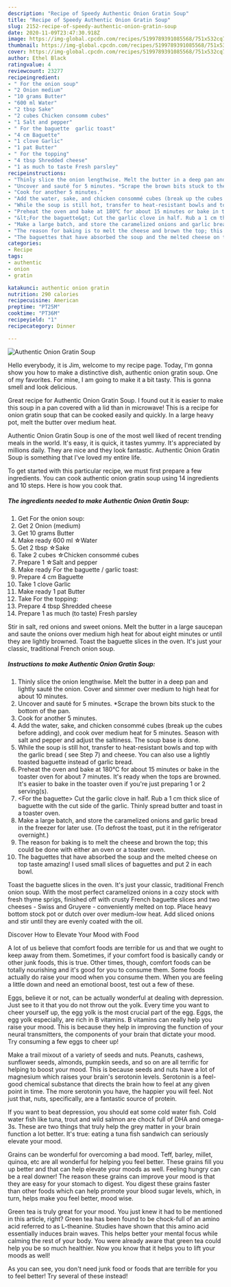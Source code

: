 ```yaml
---
description: "Recipe of Speedy Authentic Onion Gratin Soup"
title: "Recipe of Speedy Authentic Onion Gratin Soup"
slug: 2152-recipe-of-speedy-authentic-onion-gratin-soup
date: 2020-11-09T23:47:30.918Z
image: https://img-global.cpcdn.com/recipes/5199789391085568/751x532cq70/authentic-onion-gratin-soup-recipe-main-photo.jpg
thumbnail: https://img-global.cpcdn.com/recipes/5199789391085568/751x532cq70/authentic-onion-gratin-soup-recipe-main-photo.jpg
cover: https://img-global.cpcdn.com/recipes/5199789391085568/751x532cq70/authentic-onion-gratin-soup-recipe-main-photo.jpg
author: Ethel Black
ratingvalue: 4
reviewcount: 23277
recipeingredient:
- " For the onion soup"
- "2 Onion medium"
- "10 grams Butter"
- "600 ml Water"
- "2 tbsp Sake"
- "2 cubes Chicken consomm cubes"
- "1 Salt and pepper"
- " For the baguette  garlic toast"
- "4 cm Baguette"
- "1 clove Garlic"
- "1 pat Butter"
- " For the topping"
- "4 tbsp Shredded cheese"
- "1 as much to taste Fresh parsley"
recipeinstructions:
- "Thinly slice the onion lengthwise. Melt the butter in a deep pan and lightly sauté the onion. Cover and simmer over medium to high heat for about 10 minutes."
- "Uncover and sauté for 5 minutes. *Scrape the brown bits stuck to the bottom of the pan."
- "Cook for another 5 minutes."
- "Add the water, sake, and chicken consommé cubes (break up the cubes before adding), and cook over medium heat for 5 minutes. Season with salt and pepper and adjust the saltiness. The soup base is done."
- "While the soup is still hot, transfer to heat-resistant bowls and top with the garlic bread ( see Step 7) and cheese. You can also use a lightly toasted baguette instead of garlic bread."
- "Preheat the oven and bake at 180℃ for about 15 minutes or bake in the toaster oven for about 7 minutes. It&#39;s ready when the tops are browned. It&#39;s easier to bake in the toaster oven if you&#39;re just preparing 1 or 2 serving(s)."
- "&lt;For the baguette&gt; Cut the garlic clove in half. Rub a 1 cm thick slice of baguette with the cut side of the garlic. Thinly spread butter and toast in a toaster oven."
- "Make a large batch, and store the caramelized onions and garlic bread in the freezer for later use. (To defrost the toast, put it in the refrigerator overnight.)"
- "The reason for baking is to melt the cheese and brown the top; this could be done with either an oven or a toaster oven."
- "The baguettes that have absorbed the soup and the melted cheese on top taste amazing! I used small slices of baguettes and put 2 in each bowl."
categories:
- Recipe
tags:
- authentic
- onion
- gratin

katakunci: authentic onion gratin 
nutrition: 290 calories
recipecuisine: American
preptime: "PT25M"
cooktime: "PT36M"
recipeyield: "1"
recipecategory: Dinner

---
```



![Authentic Onion Gratin Soup](https://img-global.cpcdn.com/recipes/5199789391085568/751x532cq70/authentic-onion-gratin-soup-recipe-main-photo.jpg)

Hello everybody, it is Jim, welcome to my recipe page. Today, I'm gonna show you how to make a distinctive dish, authentic onion gratin soup. One of my favorites. For mine, I am going to make it a bit tasty. This is gonna smell and look delicious.

Great recipe for Authentic Onion Gratin Soup. I found out it is easier to make this soup in a pan covered with a lid than in microwave! This is a recipe for onion gratin soup that can be cooked easily and quickly. In a large heavy pot, melt the butter over medium heat.

Authentic Onion Gratin Soup is one of the most well liked of recent trending meals in the world. It's easy, it is quick, it tastes yummy. It's appreciated by millions daily. They are nice and they look fantastic. Authentic Onion Gratin Soup is something that I've loved my entire life.


To get started with this particular recipe, we must first prepare a few ingredients. You can cook authentic onion gratin soup using 14 ingredients and 10 steps. Here is how you cook that.

<!--inarticleads1-->

##### The ingredients needed to make Authentic Onion Gratin Soup:

1. Get  For the onion soup:
1. Get 2 Onion (medium)
1. Get 10 grams Butter
1. Make ready 600 ml ☆Water
1. Get 2 tbsp ☆Sake
1. Take 2 cubes ☆Chicken consommé cubes
1. Prepare 1 ☆Salt and pepper
1. Make ready  For the baguette / garlic toast:
1. Prepare 4 cm Baguette
1. Take 1 clove Garlic
1. Make ready 1 pat Butter
1. Take  For the topping:
1. Prepare 4 tbsp Shredded cheese
1. Prepare 1 as much (to taste) Fresh parsley


Stir in salt, red onions and sweet onions. Melt the butter in a large saucepan and saute the onions over medium high heat for about eight minutes or until they are lightly browned. Toast the baguette slices in the oven. It&#39;s just your classic, traditional French onion soup. 

<!--inarticleads2-->

##### Instructions to make Authentic Onion Gratin Soup:

1. Thinly slice the onion lengthwise. Melt the butter in a deep pan and lightly sauté the onion. Cover and simmer over medium to high heat for about 10 minutes.
1. Uncover and sauté for 5 minutes. *Scrape the brown bits stuck to the bottom of the pan.
1. Cook for another 5 minutes.
1. Add the water, sake, and chicken consommé cubes (break up the cubes before adding), and cook over medium heat for 5 minutes. Season with salt and pepper and adjust the saltiness. The soup base is done.
1. While the soup is still hot, transfer to heat-resistant bowls and top with the garlic bread ( see Step 7) and cheese. You can also use a lightly toasted baguette instead of garlic bread.
1. Preheat the oven and bake at 180℃ for about 15 minutes or bake in the toaster oven for about 7 minutes. It&#39;s ready when the tops are browned. It&#39;s easier to bake in the toaster oven if you&#39;re just preparing 1 or 2 serving(s).
1. &lt;For the baguette&gt; Cut the garlic clove in half. Rub a 1 cm thick slice of baguette with the cut side of the garlic. Thinly spread butter and toast in a toaster oven.
1. Make a large batch, and store the caramelized onions and garlic bread in the freezer for later use. (To defrost the toast, put it in the refrigerator overnight.)
1. The reason for baking is to melt the cheese and brown the top; this could be done with either an oven or a toaster oven.
1. The baguettes that have absorbed the soup and the melted cheese on top taste amazing! I used small slices of baguettes and put 2 in each bowl.


Toast the baguette slices in the oven. It&#39;s just your classic, traditional French onion soup. With the most perfect caramelized onions in a cozy stock with fresh thyme sprigs, finished off with crusty French baguette slices and two cheeses - Swiss and Gruyere - conveniently melted on top. Place heavy bottom stock pot or dutch over over medium-low heat. Add sliced onions and stir until they are evenly coated with the oil. 

Discover How to Elevate Your Mood with Food


A lot of us believe that comfort foods are terrible for us and that we ought to keep away from them. Sometimes, if your comfort food is basically candy or other junk foods, this is true. Other times, though, comfort foods can be totally nourishing and it's good for you to consume them. Some foods actually do raise your mood when you consume them. When you are feeling a little down and need an emotional boost, test out a few of these.

Eggs, believe it or not, can be actually wonderful at dealing with depression. Just see to it that you do not throw out the yolk. Every time you want to cheer yourself up, the egg yolk is the most crucial part of the egg. Eggs, the egg yolk especially, are rich in B vitamins. B vitamins can really help you raise your mood. This is because they help in improving the function of your neural transmitters, the components of your brain that dictate your mood. Try consuming a few eggs to cheer up!

Make a trail mixout of a variety of seeds and nuts. Peanuts, cashews, sunflower seeds, almonds, pumpkin seeds, and so on are all terrific for helping to boost your mood. This is because seeds and nuts have a lot of magnesium which raises your brain's serotonin levels. Serotonin is a feel-good chemical substance that directs the brain how to feel at any given point in time. The more serotonin you have, the happier you will feel. Not just that, nuts, specifically, are a fantastic source of protein.

If you want to beat depression, you should eat some cold water fish. Cold water fish like tuna, trout and wild salmon are chock full of DHA and omega-3s. These are two things that truly help the grey matter in your brain function a lot better. It's true: eating a tuna fish sandwich can seriously elevate your mood. 

Grains can be wonderful for overcoming a bad mood. Teff, barley, millet, quinoa, etc are all wonderful for helping you feel better. These grains fill you up better and that can help elevate your moods as well. Feeling hungry can be a real downer! The reason these grains can improve your mood is that they are easy for your stomach to digest. You digest these grains faster than other foods which can help promote your blood sugar levels, which, in turn, helps make you feel better, mood wise.

Green tea is truly great for your mood. You just knew it had to be mentioned in this article, right? Green tea has been found to be chock-full of an amino acid referred to as L-theanine. Studies have shown that this amino acid essentially induces brain waves. This helps better your mental focus while calming the rest of your body. You were already aware that green tea could help you be so much healthier. Now you know that it helps you to lift your moods as well!

As you can see, you don't need junk food or foods that are terrible for you to feel better! Try several of these instead!

